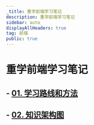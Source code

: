 ```yaml
---
_title: 重学前端学习笔记
description: 重学前端学习笔记
sidebar: auto
displayAllHeaders: true
tag: 前端
public: true
---
```


# 重学前端学习笔记

## - [01. 学习路线和方法](01.target-and-learning-way.md)
## - [02. 知识架构图](02.knowledge-system.md)